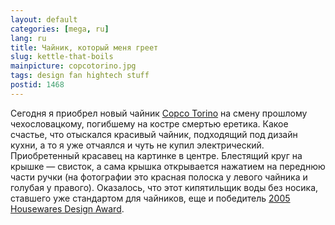 ```yaml
---
layout: default
categories: [mega, ru]
lang: ru
title: Чайник, который меня греет
slug: kettle-that-boils
mainpicture: copcotorino.jpg
tags: design fan hightech stuff 
postid: 1468
---
```



Сегодня я приобрел новый чайник <a href="http://www.copco.com/store/site/product.cfm/id/E61E9EB8-475A-BAC0-5AC88A711E41331F/fid/E61E9EC8-475A-BAC0-54A45EFF084BB109.cfm">Copco Torino</a> на смену прошлому чехословацкому, погибшему на костре смертью еретика. Какое счастье, что отыскался красивый чайник, подходящий под дизайн кухни, а то я уже отчаялся и чуть не купил электрический. Приобретенный красавец на картинке в центре. Блестящий круг на крышке — свисток, а сама крышка открывается нажатием на переднюю части ручки (на фотографии это красная полоска у левого чайника и голубая у правого). Оказалось, что этот кипятильщик воды без носика, ставшего уже стандартом для чайников, еще и победитель <a href="http://www.copco.com/promo_colorblooms.cfm">2005 Housewares Design Award</a>.